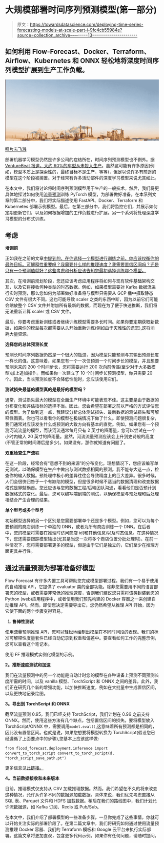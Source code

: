 # 大规模部署时间序列预测模型(第一部分)

> 原文：<https://towardsdatascience.com/deploying-time-series-forecasting-models-at-scale-part-i-9fc4cb55984e?source=collection_archive---------13----------------------->

## 如何利用 Flow-Forecast、Docker、Terraform、Airflow、Kubernetes 和 ONNX 轻松地将深度时间序列模型扩展到生产工作负载。

![](img/a4a564c03842935d1802aad23edd6c21.png)

[照片去飞溅](https://unsplash.com/photos/XLFu0PM5Qsg)

部署机器学习模型仍然是许多公司的症结所在，时间序列预测模型也不例外。据 [VentureBeat 报道，大约 90%的车型从未投入生产](/why-90-percent-of-all-machine-learning-models-never-make-it-into-production-ce7e250d5a4a)。虽然这可能有许多原因(例如，模型本质上是探索性的，最终目标不是生产，等等)，但足以说许多有前途的模型在这个阶段被搁置。对于经常有许多活动部件的深度学习模型来说尤其如此。

在本文中，我们将讨论将时间序列预测模型用于生产的一般技术。然后，我们将更具体地探讨如何使用[流量预测](https://github.com/AIStream-Peelout/flow-forecast)训练 PyTorch 模型，为部署做好准备。在本系列文章的第二部分中，我们将实际描述使用 FastAPI、Docker、Terraform 和 Kubernetes 部署示例模型。最后，在第三部分中，我们将监控它们，并展示如何定期更新它们，以及如何根据增加的工作负载进行扩展。另一个系列将处理深度学习模型的分布式训练。

## 考虑

**培训前**

正如我在之前的文章[中提到的，在你选择一个模型进行训练之前，你应该权衡你的最终目标。可解释性重要吗？我需要什么样的推理速度？我需要置信区间吗？还是只有一个预测值就好？这些考虑和分析应该告知您最初选择训练哪个模型。](/training-time-series-forecasting-models-in-pytorch-81ef9a66bd3a)

其次，在培训前规划阶段，您还应该考虑应用程序将如何与现有软件基础架构交互，以及它将接收何种类型的时态数据。例如，如果模型需要对 Kafka 数据流进行实时预测，那么您如何为部署做好准备将与模型只需要从 GCP 桶中摄取静态 CSV 文件有很大不同。这也可能导致 scaler 之类的东西中断，因为以前它们可能会缩放整个 CSV 文件并附加所有最新的数据，而现在为了便于快速推断，我们将无法重新计算 scaler 或 CSV 文件。

最后，你要考虑重新训练或者继续训练模型需要多长时间。如果你要定期获取新数据，如果你的模型每次都需要从头开始重新训练(例如由于灾难性的遗忘),这将消耗大量资源。

**选择您的总体预测长度**

预测长时间序列数据仍然是一个很大的瓶颈，因为模型只能预测与其输出预测长度一样长的值。这意味着，如果您有一个一次仅预测一个时间步长的模型，并且想要预测未来的 200 个时间步长，您将需要运行 200 次向前传递(至少对于大多数模型)加上追加操作。而如果你一次建立了 10 个时间步长预测模型，你只需要 20 个。因此，当长预测长度不会降低性能时，您应该使用它们。

**测试损失最低的模型真的是最好的模型吗？**

通常，测试损失最大的模型在全面生产环境中可能表现不佳。这主要是由于数据的分布变化和评估指标的选择不当。因此，您会希望在部署之前以严格的方式评估您的模型。为了做到这一点，我建议分析总体测试损失、最新数据的测试损失和可解释性图表。你也可以看看你的模型在极端情况下做了什么。即使预测问题很复杂，我们通常对应该发生什么或预测的大致方向有基本的直觉。例如，如果您有一个预测河流流量的模型，而该河流通常每月只有 2 英寸的降雨量，您可以尝试在一个小时内输入 20 英寸的降雨量。显然，河流流量预测应该会上升到史诗般的高度(不管正常的时间滞后是多少)。如果没有，那你就知道有问题了。

**双重检查生产流程**

在这一阶段，经常会有“意想不到的来源”的分布变化。理想情况下，您应该编写单元测试，以确保模型在生产中做出与测试数据相同的预测。我不能夸大这一点，检查你的输入数据。预处理中极小的差异往往会导致精度上的巨大差异。很多时候，人们会很快归咎于一个有缺陷的模型，但是很多时候不适当的数据清理和改变数据格式是罪魁祸首。您还应该与您的数据工程/后端团队沟通，看看他们是否预计到数据格式的变化。最后，您可以编写端到端的测试，以确保模型与预处理和后处理相结合产生合理的结果。

**单个型号或多个型号**

初始模型选择的另一个区别是您需要部署单个还是多个模型。例如，您可以为每个要预测的商店训练一个单独的 DNN，或者为所有商店训练一个 DNN。在后者中，您的模型将需要在推理时访问商店 id(和其他信息)以及时态信息。在这种情况下，您还需要跟踪模型输出(尤其是当您一次将多个商店位置分批处理时)。在前一种情况下，您将需要部署更多的模型，但是由于它们是独立的，它们至少在推理方面更具并行性。

## 通过流量预测为部署准备好模型

Flow Forecast 有许多内置工具可帮助您完成模型部署过程。我们有一个易于使用的自动推理 API，它提供了 evaluator 类的全部功能。除非您需要用不同的语言部署您的模型，或者需要非常低的推理速度，否则我们建议您只需将该类封装到您的 Python (web)应用程序中，或者使用我们预先构建的 Docker 容器之一来创建自动推理 API。然而，即使您决定需要导出它，您仍然希望从推理 API 开始，因为它使下面的两个步骤变得容易。

1.  **鲁棒性测试**

使用流量预测推理 API，您可以轻松地绘制出模型在不同时间段的表现。我们的标准可解释性度量套件已经自动记录到权重和偏差中。要查看如何工作的完整示例，您可以查看这个笔记本。

使用 FF 推理模式实例化模型的示例。

**2。推断速度测试和加速**

我们在流量预测中的另一个功能是自动计时您的模型在各种设备上预测不同预测长度所需的时间，以及 vanilla 模型、TorchScript 和 ONNX 之间的差异。此外，我们正在研究几个新的增强功能，以加快推断速度，例如在大批量中生成置信区间，以及更快地记录绘图。

**3。导出到 TorchScript 和 ONNX**

截至流量预测 0.95，我们已经支持 TorchScript，我们计划在 0.96 之前支持 ONNX。然而，使用这些方法有几个缺点，包括置信区间的损失。要将模型放入 TorchScript/ONNX 中，需要调用`model.eval()`,这意味着所有预测都是相同的，因此没有置信区间。也就是说，如果您想要将模型转换为 TorchScript(假设您已经遵循了上面要点中的步骤),您基本上应该这样做:

```
from flood_forecast.deployment.inference import convert_to_torch_script convert_to_torch_script(d, "torch_script_save_path.pt")
```

更多信息见[此链接。](https://github.com/AIStream-Peelout/flow-forecast/blob/a750601743695d8cc7bef00dd964f32a070b49c1/flood_forecast/deployment/inference.py#L118)

**4。当前数据接收和未来版本**

目前，推理模式仅支持从 CSV 加载推理数据。然而，我们希望在不久的将来改变这种情况，允许从许多不同的数据源加载数据。具体来说，我们优先考虑直接从 SQL 表、Parquet 文件和 HDFS 加载数据。稍后在我们的路线图中，我们计划允许流数据源，如 Kafka 订阅、Redis 或 Pub/Sub。

在本文中，我们介绍了部署模型的一些准备步骤。一旦你完成了这些事情，你就可以开始关注实际的部署阶段了。在第二篇文章中，我们将研究如何通过使用流量预测推理 Docker 容器、我们的 Terraform 模板和 Google 云平台来执行实际部署。这篇文章将更加直观，包含更多代码示例。如果你有任何问题，请随时提问。